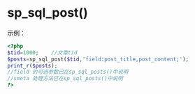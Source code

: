 # sp_sql_post()

示例：
```php
<?php
$tid=1000;    //文章tid
$posts=sp_sql_post($tid,'field:post_title,post_content;');
print_r($posts);
//field 的可选参数已在sp_sql_posts()中说明
//smeta 处理方法已在sp_sql_posts()中说明 
?>
```
